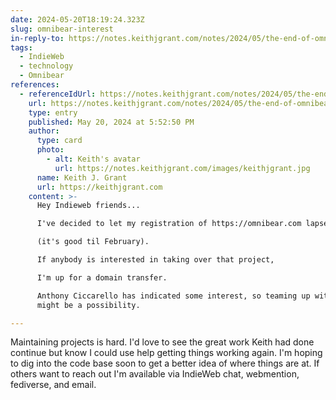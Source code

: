 ```yaml
---
date: 2024-05-20T18:19:24.323Z
slug: omnibear-interest
in-reply-to: https://notes.keithjgrant.com/notes/2024/05/the-end-of-omnibear/
tags:
  - IndieWeb
  - technology
  - Omnibear
references:
  - referenceIdUrl: https://notes.keithjgrant.com/notes/2024/05/the-end-of-omnibear/
    url: https://notes.keithjgrant.com/notes/2024/05/the-end-of-omnibear/
    type: entry
    published: May 20, 2024 at 5:52:50 PM
    author:
      type: card
      photo:
        - alt: Keith's avatar
          url: https://notes.keithjgrant.com/images/keithjgrant.jpg
      name: Keith J. Grant
      url: https://keithjgrant.com
    content: >-
      Hey Indieweb friends...

      I've decided to let my registration of https://omnibear.com lapse

      (it's good til February).

      If anybody is interested in taking over that project,

      I'm up for a domain transfer.

      Anthony Ciccarello has indicated some interest, so teaming up with him
      might be a possibility.

---
```


Maintaining projects is hard. I'd love to see the great work Keith had done continue but know I could use help getting things working again. I'm hoping to dig into the code base soon to get a better idea of where things are at. If others want to reach out I'm available via IndieWeb chat, webmention, fediverse, and email.
